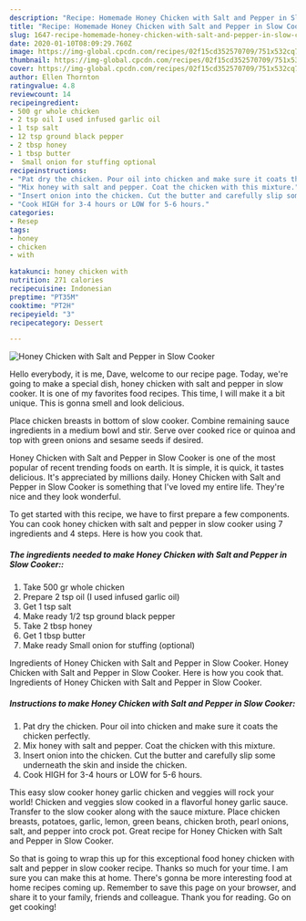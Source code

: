 ```yaml
---
description: "Recipe: Homemade Honey Chicken with Salt and Pepper in Slow Cooker"
title: "Recipe: Homemade Honey Chicken with Salt and Pepper in Slow Cooker"
slug: 1647-recipe-homemade-honey-chicken-with-salt-and-pepper-in-slow-cooker
date: 2020-01-10T08:09:29.760Z
image: https://img-global.cpcdn.com/recipes/02f15cd352570709/751x532cq70/honey-chicken-with-salt-and-pepper-in-slow-cooker-recipe-main-photo.jpg
thumbnail: https://img-global.cpcdn.com/recipes/02f15cd352570709/751x532cq70/honey-chicken-with-salt-and-pepper-in-slow-cooker-recipe-main-photo.jpg
cover: https://img-global.cpcdn.com/recipes/02f15cd352570709/751x532cq70/honey-chicken-with-salt-and-pepper-in-slow-cooker-recipe-main-photo.jpg
author: Ellen Thornton
ratingvalue: 4.8
reviewcount: 14
recipeingredient:
- 500 gr whole chicken
- 2 tsp oil I used infused garlic oil
- 1 tsp salt
- 12 tsp ground black pepper
- 2 tbsp honey
- 1 tbsp butter
-  Small onion for stuffing optional
recipeinstructions:
- "Pat dry the chicken. Pour oil into chicken and make sure it coats the chicken perfectly."
- "Mix honey with salt and pepper. Coat the chicken with this mixture."
- "Insert onion into the chicken. Cut the butter and carefully slip some underneath the skin and inside the chicken."
- "Cook HIGH for 3-4 hours or LOW for 5-6 hours."
categories:
- Resep
tags:
- honey
- chicken
- with

katakunci: honey chicken with
nutrition: 271 calories
recipecuisine: Indonesian
preptime: "PT35M"
cooktime: "PT2H"
recipeyield: "3"
recipecategory: Dessert

---
```



![Honey Chicken with Salt and Pepper in Slow Cooker](https://img-global.cpcdn.com/recipes/02f15cd352570709/751x532cq70/honey-chicken-with-salt-and-pepper-in-slow-cooker-recipe-main-photo.jpg)

Hello everybody, it is me, Dave, welcome to our recipe page. Today, we're going to make a special dish, honey chicken with salt and pepper in slow cooker. It is one of my favorites food recipes. This time, I will make it a bit unique. This is gonna smell and look delicious.

Place chicken breasts in bottom of slow cooker. Combine remaining sauce ingredients in a medium bowl and stir. Serve over cooked rice or quinoa and top with green onions and sesame seeds if desired.

Honey Chicken with Salt and Pepper in Slow Cooker is one of the most popular of recent trending foods on earth. It is simple, it is quick, it tastes delicious. It's appreciated by millions daily. Honey Chicken with Salt and Pepper in Slow Cooker is something that I've loved my entire life. They're nice and they look wonderful.


To get started with this recipe, we have to first prepare a few components. You can cook honey chicken with salt and pepper in slow cooker using 7 ingredients and 4 steps. Here is how you cook that.

##### The ingredients needed to make Honey Chicken with Salt and Pepper in Slow Cooker::

1. Take 500 gr whole chicken
1. Prepare 2 tsp oil (I used infused garlic oil)
1. Get 1 tsp salt
1. Make ready 1/2 tsp ground black pepper
1. Take 2 tbsp honey
1. Get 1 tbsp butter
1. Make ready  Small onion for stuffing (optional)


Ingredients of Honey Chicken with Salt and Pepper in Slow Cooker. Honey Chicken with Salt and Pepper in Slow Cooker. Here is how you cook that. Ingredients of Honey Chicken with Salt and Pepper in Slow Cooker. 

##### Instructions to make Honey Chicken with Salt and Pepper in Slow Cooker:

1. Pat dry the chicken. Pour oil into chicken and make sure it coats the chicken perfectly.
1. Mix honey with salt and pepper. Coat the chicken with this mixture.
1. Insert onion into the chicken. Cut the butter and carefully slip some underneath the skin and inside the chicken.
1. Cook HIGH for 3-4 hours or LOW for 5-6 hours.


This easy slow cooker honey garlic chicken and veggies will rock your world! Chicken and veggies slow cooked in a flavorful honey garlic sauce. Transfer to the slow cooker along with the sauce mixture. Place chicken breasts, potatoes, garlic, lemon, green beans, chicken broth, pearl onions, salt, and pepper into crock pot. Great recipe for Honey Chicken with Salt and Pepper in Slow Cooker. 

So that is going to wrap this up for this exceptional food honey chicken with salt and pepper in slow cooker recipe. Thanks so much for your time. I am sure you can make this at home. There's gonna be more interesting food at home recipes coming up. Remember to save this page on your browser, and share it to your family, friends and colleague. Thank you for reading. Go on get cooking!
